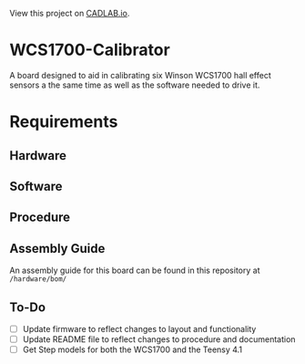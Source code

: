 View this project on [CADLAB.io](https://cadlab.io/project/27238). 

# WCS1700-Calibrator
A board designed to aid in calibrating six Winson WCS1700 hall effect sensors a the same time as well as the software needed to drive it.

# Requirements

## Hardware

## Software

## Procedure

## Assembly Guide
An assembly guide for this board can be found in this repository at `/hardware/bom/`

## To-Do
- [ ] Update firmware to reflect changes to layout and functionality
- [ ] Update README file to reflect changes to procedure and documentation
- [ ] Get Step models for both the WCS1700 and the Teensy 4.1
